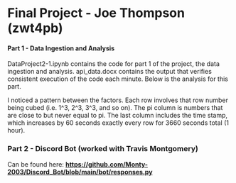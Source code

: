 # Final Project - Joe Thompson (zwt4pb)

#### Part 1 - Data Ingestion and Analysis
DataProject2-1.ipynb contains the code for part 1 of the project, the data ingestion and analysis. api_data.docx contains the output that verifies consistent execution of the code each minute. Below is the analysis for this part.

I noticed a pattern between the factors. Each row involves that row number being cubed (i.e. 1^3, 2^3, 3^3, and so on). The pi column is numbers that are close to but never equal to pi. The last column includes the time stamp, which increases by 60 seconds exactly every row for 3660 seconds total (1 hour). 

### Part 2 - Discord Bot (worked with Travis Montgomery)
Can be found here: **https://github.com/Monty-2003/Discord_Bot/blob/main/bot/responses.py**
